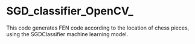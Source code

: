 # SGD_classifier_OpenCV_
This code generates FEN code according to the location of chess pieces, using the SGDClassifier machine learning model.
